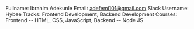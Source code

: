 Fullname: Ibrahim Adekunle
Email: adefemi101@gmail.com
Slack Username: Hybee
Tracks: Frontend Development, Backend Development
Courses: Frontend -- HTML, CSS, JavaScript, Backend -- Node JS
